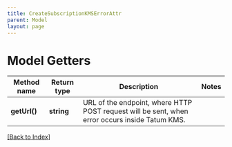 ```yaml
---
title: CreateSubscriptionKMSErrorAttr
parent: Model
layout: page
---
```


# Model Getters

Method name | Return type | Description | Notes
------------ | ------------- | ------------- | -------------
**getUrl()** | **string** | URL of the endpoint, where HTTP POST request will be sent, when error occurs inside Tatum KMS. |

[[Back to Index]](../index.md)

